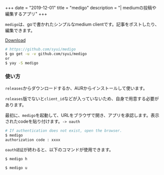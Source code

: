 +++
date = "2019-12-01"
title = "medigo"
description = "| mediumの投稿や編集するアプリ"
+++

`medigo`は、goで書かれたシンプルなmedium clientです。記事をポストしたり、編集できます。

[Download](https://github.com/syui/medigo/releases)

```sh
# https://github.com/syui/medigo
$ go get -u -v github.com/syui/medigo
or
$ yay -S medigo
```

### 使い方

`releases`からダウンロードするか、AURからインストールして使います。

`releases`版でないと`client_id`などが入っていないため、自身で用意する必要があります。

最初に、`medigo`を起動して、URLをブラウザで開き、アプリを承認します。表示されたcodeを貼り付けます。`-> oauth`

```sh
# If authentication does not exist, open the browser.
$ medigo
authorization code : xxxx
```

`oauth認証`が終わると、以下のコマンドが使用できます。

```sh
$ medigo h

$ medigo u
```

